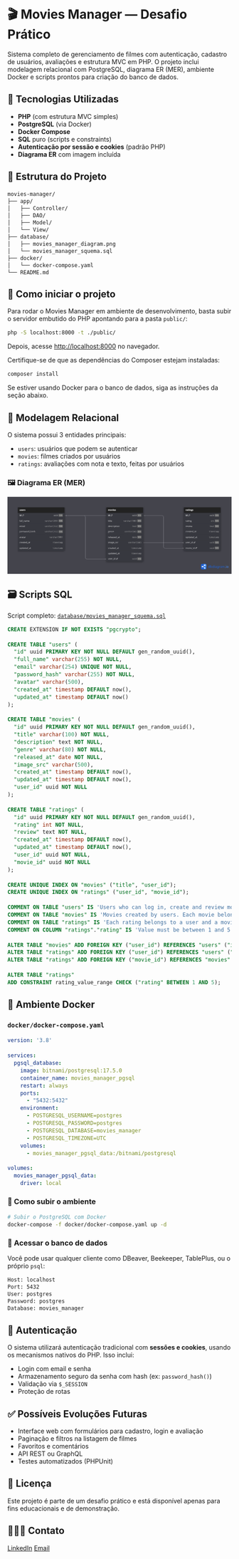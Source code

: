 # 🎬 Movies Manager — Desafio Prático

Sistema completo de gerenciamento de filmes com autenticação, cadastro de usuários, avaliações e estrutura MVC em PHP. O projeto inclui modelagem relacional com PostgreSQL, diagrama ER (MER), ambiente Docker e scripts prontos para criação do banco de dados.

## 🧩 Tecnologias Utilizadas

- **PHP** (com estrutura MVC simples)
- **PostgreSQL** (via Docker)
- **Docker Compose**
- **SQL** puro (scripts e constraints)
- **Autenticação por sessão e cookies** (padrão PHP)
- **Diagrama ER** com imagem incluída


## 📁 Estrutura do Projeto

```
movies-manager/
├── app/
│   ├── Controller/
│   ├── DAO/
│   ├── Model/
│   └── View/
├── database/
│   ├── movies_manager_diagram.png
│   └── movies_manager_squema.sql
├── docker/
│   └── docker-compose.yaml
└── README.md
```

## 🚀 Como iniciar o projeto

Para rodar o Movies Manager em ambiente de desenvolvimento, basta subir o servidor embutido do PHP apontando para a pasta `public/`:

```bash
php -S localhost:8000 -t ./public/
```

Depois, acesse [http://localhost:8000](http://localhost:8000) no navegador.

Certifique-se de que as dependências do Composer estejam instaladas:

```bash
composer install
```

Se estiver usando Docker para o banco de dados, siga as instruções da seção abaixo.

## 🧠 Modelagem Relacional

O sistema possui 3 entidades principais:

- `users`: usuários que podem se autenticar
- `movies`: filmes criados por usuários
- `ratings`: avaliações com nota e texto, feitas por usuários

### 🖼️ Diagrama ER (MER)

![Diagrama ER](./database/movies_manager_diagram.png)


## 🗃️ Scripts SQL

Script completo: [`database/movies_manager_squema.sql`](./database/movies_manager_squema.sql)

```sql
CREATE EXTENSION IF NOT EXISTS "pgcrypto";

CREATE TABLE "users" (
  "id" uuid PRIMARY KEY NOT NULL DEFAULT gen_random_uuid(),
  "full_name" varchar(255) NOT NULL,
  "email" varchar(254) UNIQUE NOT NULL,
  "password_hash" varchar(255) NOT NULL,
  "avatar" varchar(500),
  "created_at" timestamp DEFAULT now(),
  "updated_at" timestamp DEFAULT now()
);

CREATE TABLE "movies" (
  "id" uuid PRIMARY KEY NOT NULL DEFAULT gen_random_uuid(),
  "title" varchar(100) NOT NULL,
  "description" text NOT NULL,
  "genre" varchar(80) NOT NULL,
  "released_at" date NOT NULL,
  "image_src" varchar(500),
  "created_at" timestamp DEFAULT now(),
  "updated_at" timestamp DEFAULT now(),
  "user_id" uuid NOT NULL
);

CREATE TABLE "ratings" (
  "id" uuid PRIMARY KEY NOT NULL DEFAULT gen_random_uuid(),
  "rating" int NOT NULL,
  "review" text NOT NULL,
  "created_at" timestamp DEFAULT now(),
  "updated_at" timestamp DEFAULT now(),
  "user_id" uuid NOT NULL,
  "movie_id" uuid NOT NULL
);

CREATE UNIQUE INDEX ON "movies" ("title", "user_id");
CREATE UNIQUE INDEX ON "ratings" ("user_id", "movie_id");

COMMENT ON TABLE "users" IS 'Users who can log in, create and review movies.';
COMMENT ON TABLE "movies" IS 'Movies created by users. Each movie belongs to a single user.';
COMMENT ON TABLE "ratings" IS 'Each rating belongs to a user and a movie. A user can only rate a movie once.';
COMMENT ON COLUMN "ratings"."rating" IS 'Value must be between 1 and 5 (enforced by CHECK constraint).';

ALTER TABLE "movies" ADD FOREIGN KEY ("user_id") REFERENCES "users" ("id");
ALTER TABLE "ratings" ADD FOREIGN KEY ("user_id") REFERENCES "users" ("id");
ALTER TABLE "ratings" ADD FOREIGN KEY ("movie_id") REFERENCES "movies" ("id");

ALTER TABLE "ratings"
ADD CONSTRAINT rating_value_range CHECK ("rating" BETWEEN 1 AND 5);
```


## 🐳 Ambiente Docker

### `docker/docker-compose.yaml`

```yaml
version: '3.8'

services:
  pgsql_database:
    image: bitnami/postgresql:17.5.0
    container_name: movies_manager_pgsql
    restart: always
    ports:
      - "5432:5432"
    environment:
      - POSTGRESQL_USERNAME=postgres
      - POSTGRESQL_PASSWORD=postgres
      - POSTGRESQL_DATABASE=movies_manager
      - POSTGRESQL_TIMEZONE=UTC
    volumes:
      - movies_manager_pgsql_data:/bitnami/postgresql

volumes:
  movies_manager_pgsql_data:
    driver: local
```

### 🔧 Como subir o ambiente

```bash
# Subir o PostgreSQL com Docker
docker-compose -f docker/docker-compose.yaml up -d
```

### 🧪 Acessar o banco de dados

Você pode usar qualquer cliente como DBeaver, Beekeeper, TablePlus, ou o próprio `psql`:

```
Host: localhost
Port: 5432
User: postgres
Password: postgres
Database: movies_manager
```


## 🔐 Autenticação

O sistema utilizará autenticação tradicional com **sessões e cookies**, usando os mecanismos nativos do PHP. Isso inclui:

- Login com email e senha
- Armazenamento seguro da senha com hash (ex: `password_hash()`)
- Validação via `$_SESSION`
- Proteção de rotas


## ✅ Possíveis Evoluções Futuras

- Interface web com formulários para cadastro, login e avaliação
- Paginação e filtros na listagem de filmes
- Favoritos e comentários
- API REST ou GraphQL
- Testes automatizados (PHPUnit)


## 📄 Licença

Este projeto é parte de um desafio prático e está disponível apenas para fins educacionais e de demonstração.

## 🧑🏻‍🦱 Contato

[LinkedIn](https://linkedin.com/in/edsonrobertopimenta/)
[Email](mailto:dev.edsonpimenta@gmail.com)
